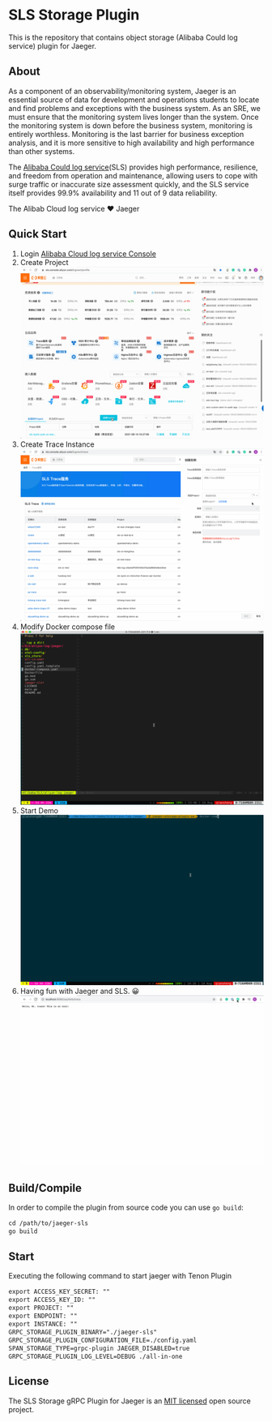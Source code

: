 # SLS Storage Plugin

This is the repository that contains object storage (Alibaba Could log service) plugin for Jaeger.

## About

As a component of an observability/monitoring system, Jaeger is an essential source of data for development and
operations students to locate and find problems and exceptions with the business system. As an SRE, we must ensure that
the monitoring system lives longer than the system. Once the monitoring system is down before the business system,
monitoring is entirely worthless. Monitoring is the last barrier for business exception analysis, and it is more
sensitive to high availability and high performance than other systems.

The [Alibaba Could log service](https://www.alibabacloud.com/product/log-service)(SLS) provides high performance,
resilience, and freedom from operation and maintenance, allowing users to cope with surge traffic or inaccurate size
assessment quickly, and the SLS service itself provides 99.9% availability and 11 out of 9 data reliability.

The Alibab Cloud log service  :heart:  Jaeger

## Quick Start

1. Login [Alibaba Cloud log service Console](https://sls.console.aliyun.com/lognext/profile)
2. Create Project
   ![CrateProject](./images/create_project.gif)
3. Create Trace Instance
   ![CreateTraceInstance](./images/create_trace_instance.gif)
4. Modify Docker compose file
   ![ModifyConfigure](./images/modify_configure.gif)
5. Start Demo
   ![StartingDemo](./images/start_demos.gif)
6. Having fun with Jaeger and SLS.    :grinning:
   ![HavingFunWithJaegerAndSLS](./images/havingfun.gif)

## Build/Compile

In order to compile the plugin from source code you can use `go build`:

```shell
cd /path/to/jaeger-sls
go build
```

## Start

Executing the following command to start jaeger with Tenon Plugin
```shell
export ACCESS_KEY_SECRET: ""
export ACCESS_KEY_ID: ""
export PROJECT: ""
export ENDPOINT: ""
export INSTANCE: ""
GRPC_STORAGE_PLUGIN_BINARY="./jaeger-sls" GRPC_STORAGE_PLUGIN_CONFIGURATION_FILE=./config.yaml SPAN_STORAGE_TYPE=grpc-plugin JAEGER_DISABLED=true GRPC_STORAGE_PLUGIN_LOG_LEVEL=DEBUG ./all-in-one
```

## License

The SLS Storage gRPC Plugin for Jaeger is an [MIT licensed](LICENSE) open source project.
